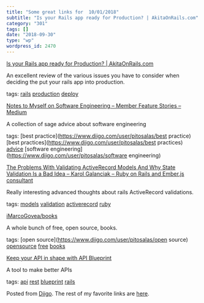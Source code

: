 ```yaml
---
title: "Some great links for  10/01/2018"
subtitle: "Is your Rails app ready for Production? | AkitaOnRails.com"
category: "301"
tags: []
date: "2018-09-30"
type: "wp"
wordpress_id: 2470
---
```

[Is your Rails app ready for Production? | AkitaOnRails.com](http://www.akitaonrails.com/2016/03/22/is-your-rails-app-ready-for-production) 

An excellent review of the various issues you have to consider when deciding the put your rails app into production.

 tags: [rails](https://www.diigo.com/user/pitosalas/rails) [production](https://www.diigo.com/user/pitosalas/production) [deploy](https://www.diigo.com/user/pitosalas/deploy)

 [Notes to Myself on Software Engineering – Member Feature Stories – Medium](https://medium.com/s/story/notes-to-myself-on-software-engineering-c890f16f4e4d) 

A collection of sage advice about software engineering 

 tags: [best practice](https://www.diigo.com/user/pitosalas/best practice) [best practices](https://www.diigo.com/user/pitosalas/best practices) [advice](https://www.diigo.com/user/pitosalas/advice) [software engineering](https://www.diigo.com/user/pitosalas/software engineering)

 [The Problems With Validating ActiveRecord Models And Why State Validation Is a Bad Idea – Karol Galanciak – Ruby on Rails and Ember.js consultant](https://karolgalanciak.com/blog/2018/09/30/the-problems-with-validating-activerecord-models-and-why-state-validation-is-a-bad-idea/) 

Really interesting advanced thoughts about rails ActiveRecord validations. 

 tags: [models](https://www.diigo.com/user/pitosalas/models) [validation](https://www.diigo.com/user/pitosalas/validation) [activerecord](https://www.diigo.com/user/pitosalas/activerecord) [ruby](https://www.diigo.com/user/pitosalas/ruby)

 [iMarcoGovea/books](https://github.com/iMarcoGovea/books) 

A whole bunch of free, open source, books. 

 tags: [open source](https://www.diigo.com/user/pitosalas/open source) [opensource](https://www.diigo.com/user/pitosalas/opensource) [free](https://www.diigo.com/user/pitosalas/free) [books](https://www.diigo.com/user/pitosalas/books)

 [Keep your API in shape with API Blueprint](https://sipsandbits.com/2018/08/02/keep-your-api-in-shape-with-api-blueprint/) 

A tool to make better APIs

 tags: [api](https://www.diigo.com/user/pitosalas/api) [rest](https://www.diigo.com/user/pitosalas/rest) [blueprint](https://www.diigo.com/user/pitosalas/blueprint) [rails](https://www.diigo.com/user/pitosalas/rails)

Posted from [Diigo](https://www.diigo.com). The rest of my favorite links are [here](https://www.diigo.com/user/pitosalas).